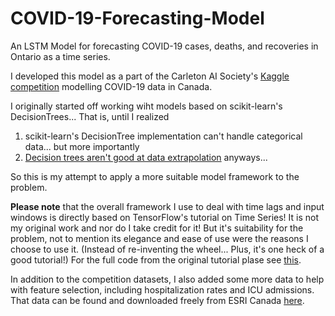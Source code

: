 # COVID-19-Forecasting-Model

An LSTM Model for forecasting COVID-19 cases, deaths, and recoveries in Ontario as a time series.

I developed this model as a part of the Carleton AI Society's [Kaggle competition](https://www.kaggle.com/c/cais-x-t1-2021/overview) modelling COVID-19 data in Canada.

I originally started off working wiht models based on scikit-learn's DecisionTrees... That is, until I realized 
1. scikit-learn's DecisionTree implementation can't handle categorical data...
but more importantly 
2. [Decision trees aren't good at data extrapolation](https://www.kaggle.com/c/web-traffic-time-series-forecasting/discussion/38352) anyways...

So this is my attempt to apply a more suitable model framework to the problem. 

**Please note** that the overall framework I use to deal with time lags and input windows is directly based on TensorFlow's tutorial on Time Series! It is not my original work and nor do I take credit for it! But it's suitability for the problem, not to mention its elegance and ease of use were the reasons I choose to use it. (Instead of re-inventing the wheel... Plus, it's one heck of a good tutorial!)
For the full code from the original tutorial plase see [this](https://www.tensorflow.org/tutorials/structured_data/time_series).

In addition to the competition datasets, I also added some more data to help with feature selection, including hospitalization rates and ICU admissions.
That data can be found and downloaded freely from ESRI Canada [here](https://resources-covid19canada.hub.arcgis.com/datasets/provincial-daily-totals).
